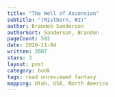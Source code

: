 ```yaml
---
title: "The Well of Ascension"
subtitle: "(Mistborn, #2)"
author: Brandon Sanderson
authorSort: Sanderson, Brandon
pageCount: 592
date: 2020-11-04
written: 2007
stars: 3
layout: post
category: book
tags: read unreviewed fantasy
mapping: Utah, USA, North America
---
```


